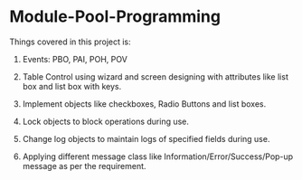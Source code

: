 # Module-Pool-Programming

Things covered in this project is:

1. Events: PBO, PAI, POH, POV

2. Table Control using wizard and screen designing with attributes like list box and list box with keys.

3. Implement objects like checkboxes, Radio Buttons and list boxes.

4. Lock objects to block operations during use.

5. Change log objects to maintain logs of specified fields during use.

6. Applying different message class like Information/Error/Success/Pop-up message as per the requirement.

